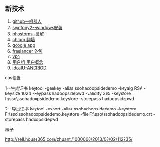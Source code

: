 ## 新技术
1. [github--机器人](http://hubot.github.com/)
2. [symfony2--windows安装](http://www.kevwebdev.com/blog/installing-php-5-dot-4-on-windows-7-for-developing-with-symfony2.html)
3. [phpstorm--破解](http://orgcent.com/phpstorm-register-key-license/)
4. [chrom 翻墙](http://www.nowo.com/how-to-cross-gfw/)
5. [google app](https://appengine.google.com/dashboard?&app_id=s~crosschinaq)
6. [freelancer 外包](http://www.freelancer.com/work/installing-ldapphpadmin/)
7. [vpn](http://strongvpn.asia/strong_vpn_accounts_china.php?gclid=COzEuYbFs7gCFUhapgodwDQAzA)
8. [用户组 用户概念](http://www.ibm.com/developerworks/cn/aix/library/au-satuidgid/)
4. [ideaIU-ANDRIOD](http://www.youtube.com/v/omuW5M1_s2E)

cas设置

1--生成证书
keytool -genkey -alias ssohadoopsidedemo -keyalg RSA -keysize 1024 -keypass hadoopsidepwd -validity 365 -keystore f:\sso\ssohadoopsidedemo.keystore -storepass hadoopsidepwd

2--导出证书
keytool -export -alias ssohadoopsidedemo -keystore F:\sso\ssohadoopsidedemo.keystore -file F:\sso\ssohadoopsidedemo.crt -storepass hadoopsidepwd

房子

http://sell.house365.com/zhuanti/1000000/2013/08/02/112235/


